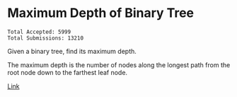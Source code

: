 Maximum Depth of Binary Tree 
======

    Total Accepted: 5999
    Total Submissions: 13210


Given a binary tree, find its maximum depth.

The maximum depth is the number of nodes along the longest path from the root node down to the farthest leaf node.

[Link](http://oj.leetcode.com/problems/maximum-depth-of-binary-tree/)